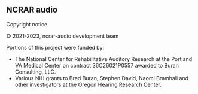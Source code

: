 NCRAR audio
-----------

Copyright notice 

© 2021-2023, ncrar-audio development team

Portions of this project were funded by:

* The National Center for Rehabilitative Auditory Research at the Portland VA Medical Center on contract 36C26021P0557 awarded to Buran Consulting, LLC.
* Various NIH grants to Brad Buran, Stephen David, Naomi Bramhall and other investigators at the Oregon Hearing Research Center.
